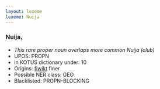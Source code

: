 ```yaml
---
layout: lexeme
lexeme: Nuija
---
```


###  Nuija₁

* _This rare proper noun overlaps more common *Nuija* (club)_
* UPOS:  PROPN
* in KOTUS dictionary under:  10
* Origins: [fiwikt](https://fi.wiktionary.org/wiki/Nuija) finer 
* Possible NER class:  GEO
* Blacklisted:  PROPN-BLOCKING

